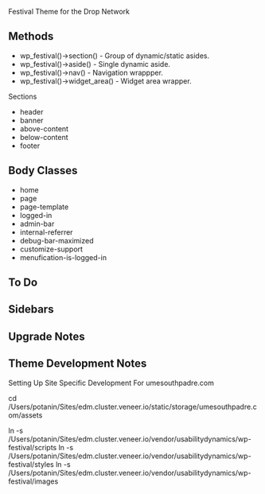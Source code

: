 Festival Theme for the Drop Network


Methods
-------

* wp_festival()->section() - Group of dynamic/static asides.
* wp_festival()->aside() - Single dynamic aside.
* wp_festival()->nav() - Navigation wrappper.
* wp_festival()->widget_area() - Widget area wrapper.


Sections

* header
* banner
* above-content
* below-content
* footer

Body Classes
------------
* home
* page
* page-template
* logged-in
* admin-bar
* internal-referrer
* debug-bar-maximized
* customize-support
* menufication-is-logged-in

To Do
-----

Sidebars
--------

Upgrade Notes
-------------

Theme Development Notes
-----------------------

Setting Up Site Specific Development For umesouthpadre.com

cd /Users/potanin/Sites/edm.cluster.veneer.io/static/storage/umesouthpadre.com/assets

ln -s /Users/potanin/Sites/edm.cluster.veneer.io/vendor/usabilitydynamics/wp-festival/scripts
ln -s /Users/potanin/Sites/edm.cluster.veneer.io/vendor/usabilitydynamics/wp-festival/styles
ln -s /Users/potanin/Sites/edm.cluster.veneer.io/vendor/usabilitydynamics/wp-festival/images
